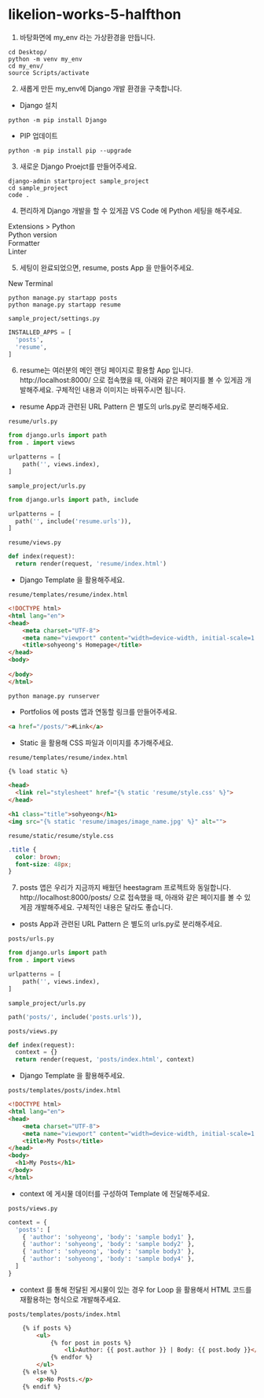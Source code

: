 # likelion-works-5-halfthon

1. 바탕화면에 my_env 라는 가상환경을 만듭니다.

```
cd Desktop/
python -m venv my_env
cd my_env/
source Scripts/activate
```

2. 새롭게 만든 my_env에 Django 개발 환경을 구축합니다.

- Django 설치
```
python -m pip install Django
```
- PIP 업데이트
```
python -m pip install pip --upgrade
```

3. 새로운 Django Proejct를 만들어주세요.

```
django-admin startproject sample_project
cd sample_project
code .
```

4. 편리하게 Django 개발을 할 수 있게끔 VS Code 에 Python 세팅을 해주세요.

Extensions > Python  
Python version  
Formatter  
Linter  

5. 세팅이 완료되었으면, resume, posts App 을 만들어주세요.

New Terminal
```
python manage.py startapp posts
python manage.py startapp resume
```

`sample_project/settings.py`
```python
INSTALLED_APPS = [
  'posts',
  'resume',
]
```

6. resume는 여러분의 메인 랜딩 페이지로 활용할 App 입니다. http://localhost:8000/ 으로 접속했을 때, 아래와 같은 페이지를 볼 수 있게끔 개발해주세요. 구체적인 내용과 이미지는 바꿔주시면 됩니다.

- resume App과 관련된 URL Pattern 은 별도의 urls.py로 분리해주세요.

`resume/urls.py`
```python
from django.urls import path
from . import views

urlpatterns = [
    path('', views.index),
]
```

`sample_project/urls.py`
```python
from django.urls import path, include

urlpatterns = [
  path('', include('resume.urls')),
]
```

`resume/views.py`
```python
def index(request):
  return render(request, 'resume/index.html')
```

- Django Template 을 활용해주세요.

`resume/templates/resume/index.html`
```html
<!DOCTYPE html>
<html lang="en">
<head>
    <meta charset="UTF-8">
    <meta name="viewport" content="width=device-width, initial-scale=1.0">
    <title>sohyeong's Homepage</title>
</head>
<body>
  
</body>
</html>
```

```
python manage.py runserver
```

- Portfolios 에 posts 앱과 연동할 링크를 만들어주세요.

```html
<a href="/posts/">#Link</a>
```

- Static 을 활용해 CSS 파일과 이미지를 추가해주세요.

`resume/templates/resume/index.html`
```html
{% load static %}

<head>
  <link rel="stylesheet" href="{% static 'resume/style.css' %}">
</head>

<h1 class="title">sohyeong</h1>
<img src="{% static 'resume/images/image_name.jpg' %}" alt="">
```

`resume/static/resume/style.css`
```css
.title {
  color: brown;
  font-size: 48px;
}
```

7. posts 앱은 우리가 지금까지 배웠던 heestagram 프로젝트와 동일합니다. http://localhost:8000/posts/ 으로 접속했을 때, 아래와 같은 페이지를 볼 수 있게끔 개발해주세요. 구체적인 내용은 달라도 좋습니다.

- posts App과 관련된 URL Pattern 은 별도의 urls.py로 분리해주세요.

`posts/urls.py`
```python
from django.urls import path
from . import views

urlpatterns = [
    path('', views.index),
]
```

`sample_project/urls.py`
```python
path('posts/', include('posts.urls')),
```

`posts/views.py`
```python
def index(request):
  context = {}
  return render(request, 'posts/index.html', context)
```

- Django Template 을 활용해주세요.

`posts/templates/posts/index.html`
```html
<!DOCTYPE html>
<html lang="en">
<head>
    <meta charset="UTF-8">
    <meta name="viewport" content="width=device-width, initial-scale=1.0">
    <title>My Posts</title>
</head>
<body>
  <h1>My Posts</h1>
</body>
</html>
```

- context 에 게시물 데이터를 구성하여 Template 에 전달해주세요.

`posts/views.py`
```python
context = {
  'posts': [
    { 'author': 'sohyeong', 'body': 'sample body1' },
    { 'author': 'sohyeong', 'body': 'sample body2' },
    { 'author': 'sohyeong', 'body': 'sample body3' },
    { 'author': 'sohyeong', 'body': 'sample body4' },
  ]
}
```

- context 를 통해 전달된 게시물이 있는 경우 for Loop 을 활용해서 HTML 코드를 재활용하는 형식으로 개발해주세요.

`posts/templates/posts/index.html`
```html
    {% if posts %}
        <ul>
            {% for post in posts %}
                <li>Author: {{ post.author }} | Body: {{ post.body }}</li>
            {% endfor %}
        </ul>
    {% else %}
        <p>No Posts.</p>
    {% endif %}
```
